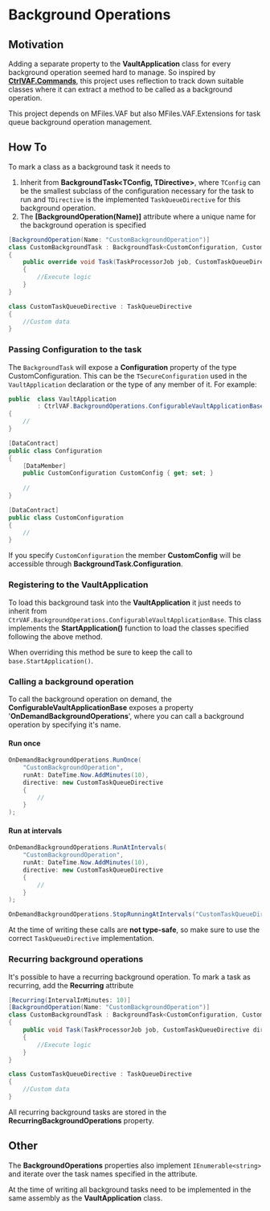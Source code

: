 # Background Operations

## Motivation

Adding a separate property to the **VaultApplication** class for every background operation seemed hard to manage. So inspired by [**CtrlVAF.Commands**](https://github.com/Solution-Management/CtrlVAF/tree/main/CtrlVAF/CtrlVAF.Commands), this project uses reflection to track down suitable classes where it can extract a method to be called as a background operation.

This project depends on MFiles.VAF but also MFiles.VAF.Extensions for task queue background operation management.

## How To

To mark a class as a background task it needs to 

1. Inherit from **BackgroundTask<TConfig, TDirective>**, where `TConfig` can be the smallest subclass of the configuration necessary for the task to run and `TDirective` is the implemented `TaskQueueDirective` for this background operation.
2. The **[BackgroundOperation(Name)]** attribute where a unique name for the background operation is specified

```c#
[BackgroundOperation(Name: "CustomBackgroundOperation")]
class CustomBackgroundTask : BackgroundTask<CustomConfiguration, CustomTaskQueueDirective>
{
    public override void Task(TaskProcessorJob job, CustomTaskQueueDirective directive)
    {
        //Execute logic
    }
}

class CustomTaskQueueDirective : TaskQueueDirective 
{
    //Custom data
}
```

### Passing Configuration to the task

The `BackgroundTask` will expose a **Configuration** property of the type CustomConfiguration. This can be the `TSecureConfiguration` used in the `VaultApplication` declaration or the type of any member of it. For example:

```c#
public  class VaultApplication
        : CtrlVAF.BackgroundOperations.ConfigurableVaultApplicationBase<Configuration>
{
	//            
}

[DataContract]
public class Configuration
{
    [DataMember]
    public CustomConfiguration CustomConfig { get; set; }
    
    //
}

[DataContract]
public class CustomConfiguration 
{
    //
}
```

If you specify `CustomConfiguration` the member **CustomConfig** will be accessible through **BackgroundTask.Configuration**.

### Registering to the VaultApplication

To load this background task into the **VaultApplication** it just needs to inherit from `CtrVAF.BackgroundOperations.ConfigurableVaultApplicationBase`. This class implements the **StartApplication()** function to load the classes specified following the above method.

When overriding this method be sure to keep the call to `base.StartApplication()`.

### Calling a background operation

To call the background operation on demand, the **ConfigurableVaultApplicationBase** exposes a property '**OnDemandBackgroundOperations**', where you can call a background operation by specifying it's name.

#### Run once

```c#
OnDemandBackgroundOperations.RunOnce(
    "CustomBackgroundOperation", 
    runAt: DateTime.Now.AddMinutes(10), 
    directive: new CustomTaskQueueDirective
    {
        // 
    }
);
```

#### Run at intervals

```c#
OnDemandBackgroundOperations.RunAtIntervals(
    "CustomBackgroundOperation", 
    runAt: DateTime.Now.AddMinutes(10), 
    directive: new CustomTaskQueueDirective
    {
        // 
    }
);

OnDemandBackgroundOperations.StopRunningAtIntervals("CustomTaskQueueDirective");
```

At the time of writing these calls are **not type-safe**, so make sure to use the correct `TaskQueueDirective` implementation.

### Recurring background operations

It's possible to have a recurring background operation. To mark a task as recurring, add the **Recurring** attribute

```c#
[Recurring(IntervalInMinutes: 10)]
[BackgroundOperation(Name: "CustomBackgroundOperation")]
class CustomBackgroundTask : BackgroundTask<CustomConfiguration, CustomTaskQueueDirective>
{
    public void Task(TaskProcessorJob job, CustomTaskQueueDirective directive)
    {
        //Execute logic
    }
}

class CustomTaskQueueDirective : TaskQueueDirective 
{
    //Custom data
}
```

All recurring background tasks are stored in the **RecurringBackgroundOperations** property.

## Other

The **BackgroundOperations** properties also implement `IEnumerable<string>` and iterate over the task names specified in the attribute.

At the time of writing all background tasks need to be implemented in the same assembly as the **VaultApplication** class.